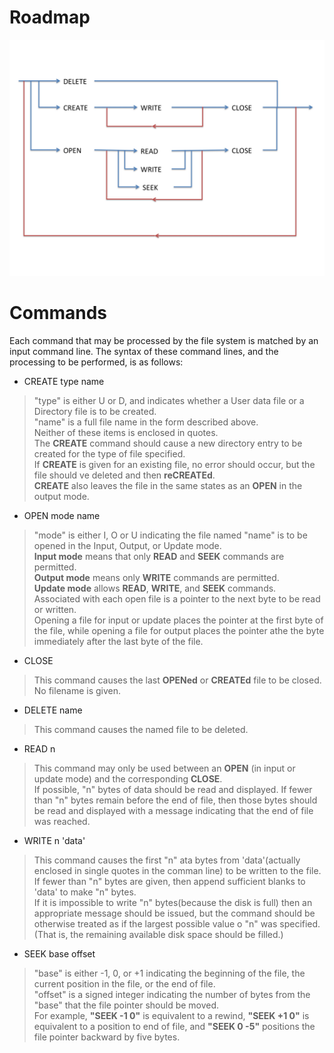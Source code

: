 # Roadmap
![roadmap](https://github.com/sunnymeow/FileSystemSimulation/blob/master/res/roadmap.jpg)

# Commands
Each command that may be processed by the file system is matched by an input command line. The syntax of these command lines, and the processing to be performed, is as follows:
  * CREATE type name  
>"type" is either U or D, and indicates whether a User data file or a Directory file is to be created.  
"name" is a full file name in the form described above. <br>Neither of these items is enclosed in quotes.  
The **CREATE** command should cause a new directory entry to be created for the type of file specified.   
If **CREATE** is given for an existing file, no error should occur, but the file should ve deleted and then **reCREATEd**.  
**CREATE** also leaves the file in the same states as an **OPEN** in the output mode.  
  * OPEN mode name   
>"mode" is either I, O or U indicating the file named "name" is to be opened in the Input, Output, or Update mode.  
**Input mode** means that only **READ** and **SEEK** commands are permitted.  
**Output mode** means only **WRITE** commands are permitted.  
**Update mode** allows **READ**, **WRITE**, and **SEEK** commands.  
Associated with each open file is a pointer to the next byte to be read or written.  
Opening a file for input or update places the pointer at the first byte of the file, while opening a file for output places the pointer athe the byte immediately after the last byte of the file.  
  * CLOSE  
>This command causes the last **OPENed** or **CREATEd** file to be closed. No filename is given.  
  * DELETE name  
>This command causes the named file to be deleted.  
  * READ n  
>This command may only be used between an **OPEN** (in input or update mode) and the corresponding **CLOSE**.  
If possible, "n" bytes of data should be read and displayed. If fewer than "n" bytes remain before the end of file, then those bytes should be read and displayed with a message indicating that the end of file was reached.  
  * WRITE n 'data'  
>This command causes the first "n" ata bytes from 'data'(actually enclosed in single quotes in the comman line) to be written to the file.  
If fewer than "n" bytes are given, then append sufficient blanks to 'data' to make "n" bytes.  
If it is impossible to write "n" bytes(because the disk is full) then an appropriate message should be issued, but the command should be otherwise treated as if the largest possible value o "n" was specified. (That is, the remaining available disk space should be filled.)  
  * SEEK base offset  
>"base" is either -1, 0, or +1 indicating the beginning of the file, the current position in the file, or the end of file.  
"offset" is a signed integer indicating the number of bytes from the "base" that the file pointer should be moved.  
For example, **"SEEK -1 0"** is equivalent to a rewind, **"SEEK +1 0"** is equivalent to a position to end of file, and **"SEEK 0 -5"** positions the file pointer backward by five bytes.  

